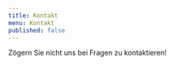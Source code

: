 ```yaml
---
title: Kontakt
menu: Kontakt
published: false
---
```


Zögern Sie nicht uns bei Fragen zu kontaktieren!
